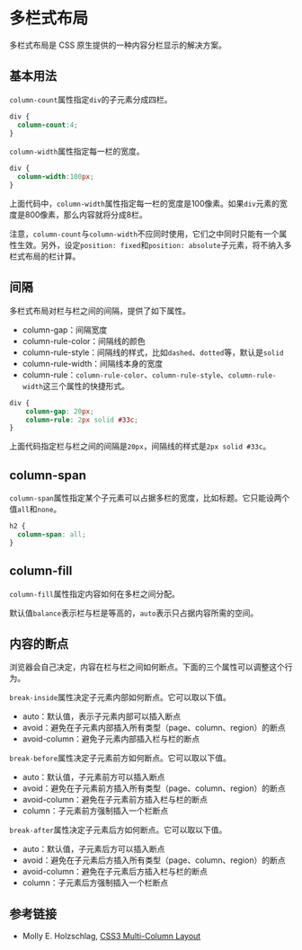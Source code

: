 # 多栏式布局

多栏式布局是 CSS 原生提供的一种内容分栏显示的解决方案。

## 基本用法

`column-count`属性指定`div`的子元素分成四栏。

```css
div {
  column-count:4;
}
```

`column-width`属性指定每一栏的宽度。

```css
div {
  column-width:100px;
}
```

上面代码中，`column-width`属性指定每一栏的宽度是100像素。如果`div`元素的宽度是800像素，那么内容就将分成8栏。

注意，`column-count`与`column-width`不应同时使用，它们之中同时只能有一个属性生效。另外，设定`position: fixed`和`position: absolute`子元素，将不纳入多栏式布局的栏计算。

## 间隔

多栏式布局对栏与栏之间的间隔，提供了如下属性。

- column-gap：间隔宽度
- column-rule-color：间隔线的颜色
- column-rule-style：间隔线的样式，比如`dashed`、`dotted`等，默认是`solid`
- column-rule-width：间隔线本身的宽度
- column-rule：`column-rule-color`、`column-rule-style`、`column-rule-width`这三个属性的快捷形式。

```css
div {
	column-gap: 20px;
	column-rule: 2px solid #33c;
}
```

上面代码指定栏与栏之间的间隔是`20px`，间隔线的样式是`2px solid #33c`。

## column-span

`column-span`属性指定某个子元素可以占据多栏的宽度，比如标题。它只能设两个值`all`和`none`。

```css
h2 {
  column-span: all;
}
```

## column-fill

`column-fill`属性指定内容如何在多栏之间分配。

默认值`balance`表示栏与栏是等高的，`auto`表示只占据内容所需的空间。

## 内容的断点

浏览器会自己决定，内容在栏与栏之间如何断点。下面的三个属性可以调整这个行为。

`break-inside`属性决定子元素内部如何断点。它可以取以下值。

- auto：默认值，表示子元素内部可以插入断点
- avoid：避免在子元素内部插入所有类型（page、column、region）的断点
- avoid-column：避免子元素内部插入栏与栏的断点

`break-before`属性决定子元素前方如何断点。它可以取以下值。

- auto：默认值，子元素前方可以插入断点
- avoid：避免在子元素前方插入所有类型（page、column、region）的断点
- avoid-column：避免在子元素前方插入栏与栏的断点
- column：子元素前方强制插入一个栏断点

`break-after`属性决定子元素后方如何断点。它可以取以下值。

- auto：默认值，子元素后方可以插入断点
- avoid：避免在子元素后方插入所有类型（page、column、region）的断点
- avoid-column：避免在子元素后方插入栏与栏的断点
- column：子元素后方强制插入一个栏断点

## 参考链接

- Molly E. Holzschlag, [CSS3 Multi-Column Layout](https://dev.opera.com/articles/css3-multi-column-layout/)
